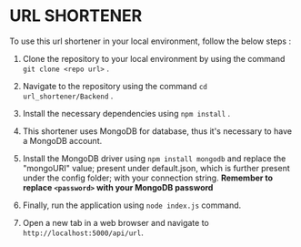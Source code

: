 # URL SHORTENER
To use this url shortener in your local environment, follow the below steps :

1. Clone the repository to your local environment by using the command ```git clone <repo url>``` .

2. Navigate to the repository using the command ```cd url_shortener/Backend``` .

3. Install the necessary dependencies using ```npm install``` .

4. This shortener uses MongoDB for database, thus it's necessary to have a MongoDB account.

5. Install the MongoDB driver using ```npm install mongodb``` and replace the "mongoURI" value; present under default.json, which is further present under the config folder; with your connection string. **Remember to replace ```<password>``` with your MongoDB password**

6. Finally, run the application using ```node index.js``` command.

7. Open a new tab in a web browser and navigate to ```http://localhost:5000/api/url```.

 
